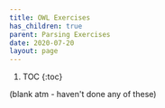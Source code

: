 ```yaml
---
title: OWL Exercises
has_children: true
parent: Parsing Exercises
date: 2020-07-20
layout: page
---
```


1. TOC
{:toc}

(blank atm - haven't done any of these)
